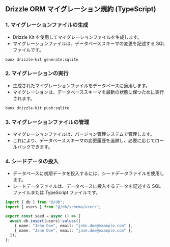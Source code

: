 ## Drizzle ORM マイグレーション規約 (TypeScript)

### 1. マイグレーションファイルの生成

-   Drizzle Kit を使用してマイグレーションファイルを生成します。
-   マイグレーションファイルは、データベーススキーマの変更を記述する SQL ファイルです。

```bash
bunx drizzle-kit generate:sqlite
```

### 2. マイグレーションの実行

-   生成されたマイグレーションファイルをデータベースに適用します。
-   マイグレーションは、データベーススキーマを最新の状態に保つために実行されます。

```bash
bunx drizzle-kit push:sqlite
```

### 3. マイグレーションファイルの管理

-   マイグレーションファイルは、バージョン管理システムで管理します。
-   これにより、データベーススキーマの変更履歴を追跡し、必要に応じてロールバックできます。

### 4. シードデータの投入

-   データベースに初期データを投入するには、シードデータファイルを使用します。
-   シードデータファイルは、データベースに投入するデータを記述する SQL ファイルまたは TypeScript ファイルです。

```typescript
import { db } from "@/db";
import { users } from "@/db/schema/users";

export const seed = async () => {
  await db.insert(users).values([
    { name: "John Doe", email: "john.doe@example.com" },
    { name: "Jane Doe", email: "jane.doe@example.com" },
  ]);
};
